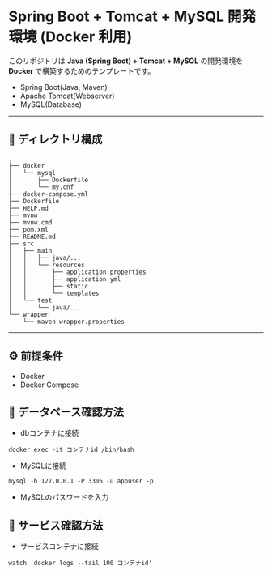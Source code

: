 # Spring Boot + Tomcat + MySQL 開発環境 (Docker 利用)

このリポジトリは **Java (Spring Boot) + Tomcat + MySQL** の開発環境を **Docker** で構築するためのテンプレートです。

- Spring Boot(Java, Maven)
- Apache Tomcat(Webserver)
- MySQL(Database)

---

## 📂 ディレクトリ構成
```
.
├── docker
│   └── mysql
│       ├── Dockerfile
│       └── my.cnf
├── docker-compose.yml
├── Dockerfile
├── HELP.md
├── mvnw
├── mvnw.cmd
├── pom.xml
├── README.md
├── src
│   ├── main
│   │   ├── java/...
│   │   └── resources
│   │       ├── application.properties
│   │       ├── application.yml
│   │       ├── static
│   │       └── templates
│   └── test
│       └── java/...
└── wrapper
    └── maven-wrapper.properties
```

---

## ⚙️ 前提条件

- Docker
- Docker Compose

## 📝 データベース確認方法
- dbコンテナに接続
```
docker exec -it コンテナid /bin/bash
```
- MySQLに接続
```
mysql -h 127.0.0.1 -P 3306 -u appuser -p
```
- MySQLのパスワードを入力

## 📝 サービス確認方法
- サービスコンテナに接続
```
watch 'docker logs --tail 100 コンテナid'
```